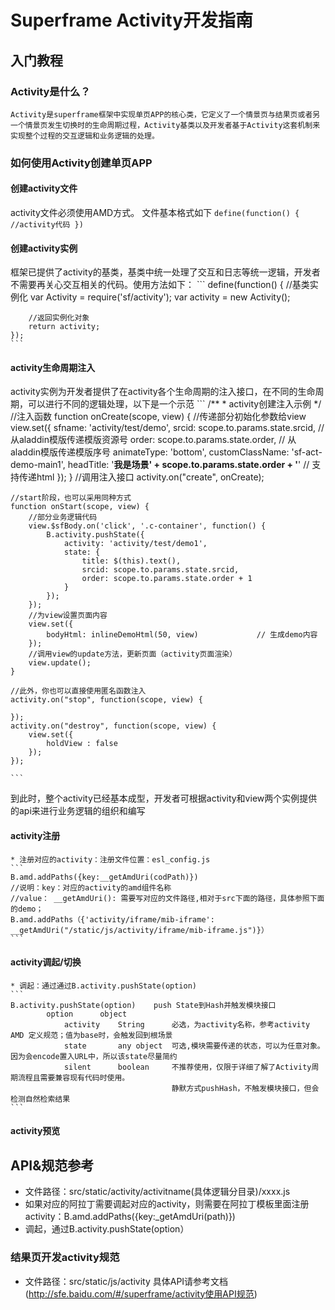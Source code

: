 # Superframe Activity开发指南

## 入门教程
### Activity是什么？
    Activity是superframe框架中实现单页APP的核心类，它定义了一个情景页与结果页或者另一个情景页发生切换时的生命周期过程，Activity基类以及开发者基于Activity这套机制来实现整个过程的交互逻辑和业务逻辑的处理。
### 如何使用Activity创建单页APP

#### 创建activity文件

activity文件必须使用AMD方式。
文件基本格式如下
    ```
    define(function() {
        //activity代码
    })
    ```

#### 创建activity实例

框架已提供了activity的基类，基类中统一处理了交互和日志等统一逻辑，开发者不需要再关心交互相关的代码。使用方法如下：
    ```
    define(function() {
        //基类实例化
        var Activity = require('sf/activity');
        var activity = new Activity();

        //返回实例化对象
        return activity;
    });
    ```

#### activity生命周期注入

activity实例为开发者提供了在activity各个生命周期的注入接口，在不同的生命周期，可以进行不同的逻辑处理，以下是一个示范
    ```
    /**
      * activity创建注入示例
      */
    //注入函数
    function onCreate(scope, view) {
        //传递部分初始化参数给view
        view.set({
            sfname: 'activity/test/demo',
            srcid: scope.to.params.state.srcid,             // 从aladdin模版传递模版资源号
            order: scope.to.params.state.order,             // 从aladdin模版传递模版序号
            animateType: 'bottom',
            customClassName: 'sf-act-demo-main1',
            headTitle: '<b>我是场景' + scope.to.params.state.order + '</b>'         // 支持传递html
        });
    }
    //调用注入接口
    activity.on("create", onCreate);

    //start阶段，也可以采用同种方式
    function onStart(scope, view) {
        //部分业务逻辑代码
        view.$sfBody.on('click', '.c-container', function() {
            B.activity.pushState({
                activity: 'activity/test/demo1',
                state: {
                    title: $(this).text(),
                    srcid: scope.to.params.state.srcid,
                    order: scope.to.params.state.order + 1
                }
            });
        });
        //为view设置页面内容
        view.set({
            bodyHtml: inlineDemoHtml(50, view)             // 生成demo内容
        });
        //调用view的update方法，更新页面（activity页面渲染）
        view.update();
    }

    //此外，你也可以直接使用匿名函数注入
    activity.on("stop", function(scope, view) {

    });
    activity.on("destroy", function(scope, view) {
        view.set({
            holdView : false
        });
    });

    ```

到此时，整个activity已经基本成型，开发者可根据activity和view两个实例提供的api来进行业务逻辑的组织和编写

#### activity注册
    * 注册对应的activity：注册文件位置：esl_config.js
    ```
    B.amd.addPaths({key:__getAmdUri(codPath)})
    //说明：key：对应的activity的amd组件名称
    //value： __getAmdUri(): 需要写对应的文件路径,相对于src下面的路径，具体参照下面的demo；
    B.amd.addPaths（{'activity/iframe/mib-iframe': __getAmdUri("/static/js/activity/iframe/mib-iframe.js")}）
    ```

#### activity调起/切换
    * 调起：通过通过B.activity.pushState(option)
    ```
    B.activity.pushState(option)    push State到Hash并触发模块接口
            option      object
                activity    String      必选，为activity名称，参考activity AMD 定义规范；值为base时，会触发回到根场景
                state       any object  可选,模块需要传递的状态，可以为任意对象。因为会encode置入URL中，所以该state尽量简约
                silent      boolean     不推荐使用，仅限于详细了解了Activity周期流程且需要兼容现有代码时使用。
                                        静默方式pushHash，不触发模块接口，但会检测自然检索结果
    ```
#### activity预览

## API&规范参考

* 文件路径：src/static/activity/activitname(具体逻辑分目录)/xxxx.js
* 如果对应的阿拉丁需要调起对应的activity，则需要在阿拉丁模板里面注册activity：B.amd.addPaths({key:_getAmdUri(path)})
* 调起，通过B.activity.pushState(option）

### 结果页开发activity规范

* 文件路径：src/static/js/activity
具体API请参考文档(http://sfe.baidu.com/#/superframe/activity使用API规范)

